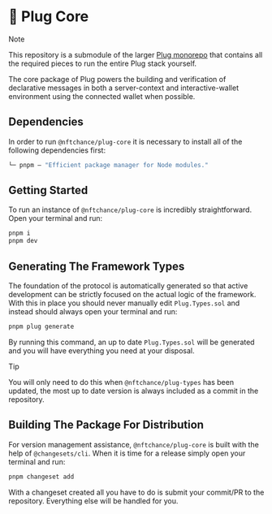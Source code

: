 # 🔌 Plug Core

> [!NOTE]
> This repository is a submodule of the larger [Plug monorepo](https://github.com/nftchance/plug) that contains all the required pieces to run the entire Plug stack yourself.

The core package of Plug powers the building and verification of declarative messages in both a server-context and interactive-wallet environment using the connected wallet when possible.

## Dependencies

In order to run `@nftchance/plug-core` it is necessary to install all of the following dependencies first:

```ml
└─ pnpm — "Efficient package manager for Node modules."
```

## Getting Started

To run an instance of `@nftchance/plug-core` is incredibly straightforward. Open your terminal and run:

```bash
pnpm i
pnpm dev
```

## Generating The Framework Types

The foundation of the protocol is automatically generated so that active development can be strictly focused on the actual logic of the framework. With this in place you should never manually edit `Plug.Types.sol` and instead should always open your terminal and run:

```bash
pnpm plug generate
```

By running this command, an up to date `Plug.Types.sol` will be generated and you will have everything you need at your disposal.

> [!TIP]
> You will only need to do this when `@nftchance/plug-types` has been updated, the most up to date version is always included as a commit in the repository.

## Building The Package For Distribution

For version management assistance, `@nftchance/plug-core` is built with the help of `@changesets/cli`. When it is time for a release simply open your terminal and run:

```bash
pnpm changeset add
```

With a changeset created all you have to do is submit your commit/PR to the repository. Everything else will be handled for you.
